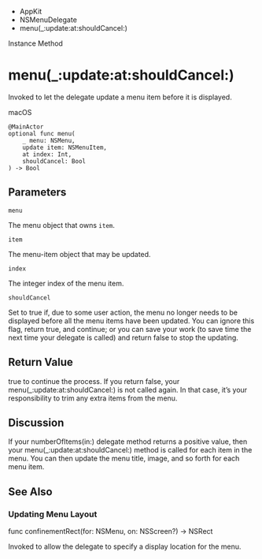 

- AppKit
- NSMenuDelegate
-  menu(\_:update:at:shouldCancel:) 

Instance Method

# menu(\_:update:at:shouldCancel:)

Invoked to let the delegate update a menu item before it is displayed.

macOS

``` source
@MainActor
optional func menu(
    _ menu: NSMenu,
    update item: NSMenuItem,
    at index: Int,
    shouldCancel: Bool
) -> Bool
```

## Parameters 

`menu`  

The menu object that owns `item`.

`item`  

The menu-item object that may be updated.

`index`  

The integer index of the menu item.

`shouldCancel`  

Set to true if, due to some user action, the menu no longer needs to be displayed before all the menu items have been updated. You can ignore this flag, return true, and continue; or you can save your work (to save time the next time your delegate is called) and return false to stop the updating.

## Return Value

true to continue the process. If you return false, your menu(_:update:at:shouldCancel:) is not called again. In that case, it’s your responsibility to trim any extra items from the menu.

## Discussion

If your numberOfItems(in:) delegate method returns a positive value, then your menu(_:update:at:shouldCancel:) method is called for each item in the menu. You can then update the menu title, image, and so forth for each menu item.

## See Also

### Updating Menu Layout

func confinementRect(for: NSMenu, on: NSScreen?) -> NSRect

Invoked to allow the delegate to specify a display location for the menu.

